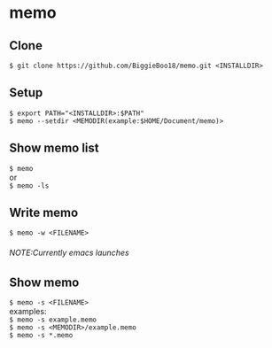 # memo

## Clone
`$ git clone https://github.com/BiggieBoo18/memo.git <INSTALLDIR>`

## Setup
`$ export PATH="<INSTALLDIR>:$PATH"`  
`$ memo --setdir <MEMODIR(example:$HOME/Document/memo)>`

## Show memo list
`$ memo`  
or  
`$ memo -ls`

## Write memo
`$ memo -w <FILENAME>`  
###### NOTE:Currently emacs launches

## Show memo
`$ memo -s <FILENAME>`  
examples:  
`$ memo -s example.memo`  
`$ memo -s <MEMODIR>/example.memo`  
`$ memo -s *.memo`
